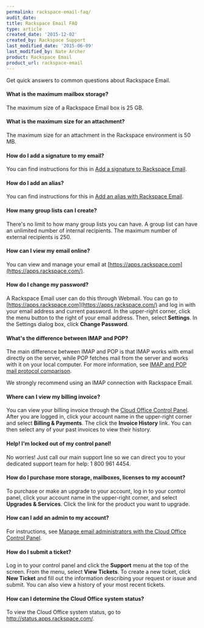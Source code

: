```yaml
---
permalink: rackspace-email-faq/
audit_date:
title: Rackspace Email FAQ
type: article
created_date: '2015-12-02'
created_by: Rackspace Support
last_modified_date: '2015-06-09'
last_modified_by: Nate Archer
product: Rackspace Email
product_url: rackspace-email
---
```


Get quick answers to common questions about Rackspace Email.

#### What is the maximum mailbox storage?

The maximum size of a Rackspace Email box is 25 GB.

#### What is the maximum size for an attachment?

The maximum size for an attachment in the Rackspace environment is 50 MB.

#### How do I add a signature to my email?

You can find instructions for this in [Add a signature to Rackspace Email](/how-to/adding-a-signature-to-rackspace-email).

#### How do I add an alias?

You can find instructions for this in [Add an alias with Rackspace Email](/how-to/adding-an-alias-with-rackspace-email).

#### How many group lists can I create?

There's no limit to how many group lists you can have. A group list can have an unlimited number of internal recipients. The maximum number of external recipients is 250.

#### How can I view my email online?

You can view and manage your email at [https://apps.rackspace.com](https://apps.rackspace.com/).

#### How do I change my password?

A Rackspace Email user can do this through Webmail. You can go to [https://apps.rackspace.com](https://apps.rackspace.com/) and log in with your email address and current password. In the upper-right corner, click the menu button to the right of your email address. Then, select **Settings**. In the Settings dialog box, click **Change Password**.

#### What's the difference between IMAP and POP?

The main difference between IMAP and POP is that IMAP works with email directly on the server, while POP fetches mail from the server and works with it on your local computer. For more information, see [IMAP and POP mail protocol comparison](/how-to/imap-and-pop-mail-protocol-comparison).

We strongly recommend using an IMAP connection with Rackspace Email.

#### Where can I view my billing invoice?

You can view your billing invoice through the [Cloud Office Control Panel](https://cp.rackspace.com/Login.aspx?ReturnUrl=%2f). After you are logged in, click your account name in the upper-right corner and select **Billing & Payments**. The click the **Invoice History** link. You can then select any of your past invoices to view their history.

#### Help! I'm locked out of my control panel!

No worries! Just call our main support line so we can direct you to your dedicated support team for help: 1 800 961 4454.

#### How do I purchase more storage, mailboxes, licenses to my account?

To purchase or make an upgrade to your account, log in to your control panel, click your account name in the upper-right corner, and select **Upgrades & Services**. Click the link for the product you want to upgrade.

#### How can I add an admin to my account?

For instructions, see [Manage email administrators with the Cloud Office Control Panel](/how-to/manage-email-administrators-with-the-cloud-office-control-panel).

#### How do I submit a ticket?

Log in to your control panel and click the **Support** menu at the top of the screen. From the menu, select **View Tickets**. To create a new ticket, click **New Ticket** and fill out the information describing your request or issue and submit. You can also view a history of your most recent tickets.

#### How can I determine the Cloud Office system status?

To view the Cloud Office system status, go to <http://status.apps.rackspace.com/>.
